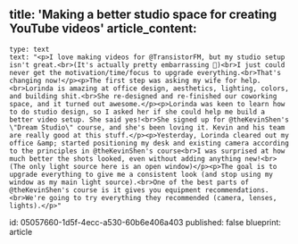 title: 'Making a better studio space for creating YouTube videos'
article_content:
  -
    type: text
    text: "<p>I love making videos for @TransistorFM, but my studio setup isn't great.<br>(It's actually pretty embarrassing 🫣)<br>I just could never get the motivation/time/focus to upgrade everything.<br>That's changing now!</p><p>The first step was asking my wife for help.<br>Lorinda is amazing at office design, aesthetics, lighting, colors, and building shit.<br>She re-designed and re-finished our coworking space, and it turned out awesome.</p><p>Lorinda was keen to learn how to do studio design, so I asked her if she could help me build a better video setup. She said yes!<br>She signed up for @theKevinShen's \"Dream Studio\" course, and she's been loving it. Kevin and his team are really good at this stuff.</p><p>Yesterday, Lorinda cleared out my office &amp; started positioning my desk and existing camera according to the principles in @theKevinShen's course<br>I was surprised at how much better the shots looked, even without adding anything new!<br>(The only light source here is an open window)</p><p>The goal is to upgrade everything to give me a consistent look (and stop using my window as my main light source).<br>One of the best parts of @theKevinShen's course is it gives you equipment recommendations.<br>We're going to try everything they recommended (camera, lenses, lights).</p>"
id: 05057660-1d5f-4ecc-a530-60b6e406a403
published: false
blueprint: article
